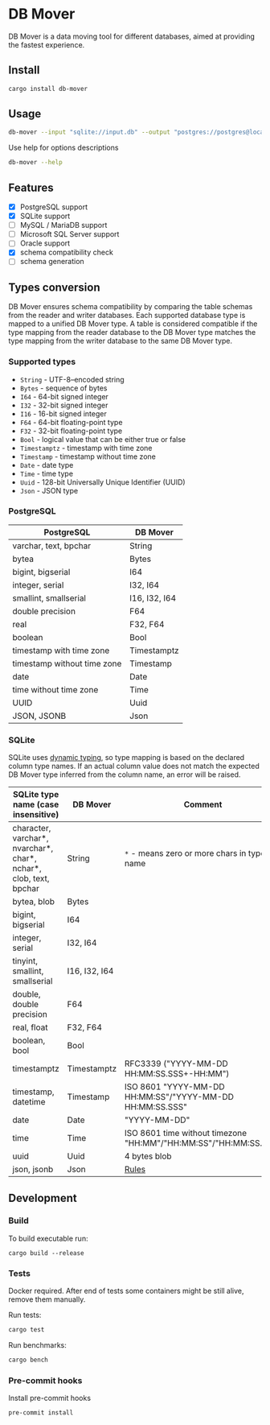 # DB Mover

DB Mover is a data moving tool for different databases, aimed at providing the fastest experience.

## Install

```bash
cargo install db-mover
```

## Usage

```bash
db-mover --input "sqlite://input.db" --output "postgres://postgres@localhost/postgres" --table "table_name"
```

Use help for options descriptions
```bash
db-mover --help
```

## Features

- [x] PostgreSQL support
- [x] SQLite support
- [ ] MySQL / MariaDB support
- [ ] Microsoft SQL Server support
- [ ] Oracle support
- [x] schema compatibility check
- [ ] schema generation

## Types conversion

DB Mover ensures schema compatibility by comparing the table schemas from the reader and writer databases. Each supported database type is mapped to a unified DB Mover type. A table is considered compatible if the type mapping from the reader database to the DB Mover type matches the type mapping from the writer database to the same DB Mover type.

### Supported types

- `String` - UTF-8–encoded string
- `Bytes` - sequence of bytes
- `I64` - 64-bit signed integer
- `I32` - 32-bit signed integer
- `I16` - 16-bit signed integer
- `F64` - 64-bit floating-point type
- `F32` - 32-bit floating-point type
- `Bool` - logical value that can be either true or false
- `Timestamptz` - timestamp with time zone
- `Timestamp` - timestamp without time zone
- `Date` - date type
- `Time` - time type
- `Uuid` - 128-bit Universally Unique Identifier (UUID)
- `Json` - JSON type

### PostgreSQL

| PostgreSQL                  | DB Mover      |
|-----------------------------|---------------|
| varchar, text, bpchar       | String        |
| bytea                       | Bytes         |
| bigint, bigserial           | I64           |
| integer, serial             | I32, I64      |
| smallint, smallserial       | I16, I32, I64 |
| double precision            | F64           |
| real                        | F32, F64      |
| boolean                     | Bool          |
| timestamp with time zone    | Timestamptz   |
| timestamp without time zone | Timestamp     |
| date                        | Date          |
| time without time zone      | Time          |
| UUID                        | Uuid          |
| JSON, JSONB                 | Json          |

### SQLite

SQLite uses [dynamic typing](https://www.sqlite.org/datatype3.html), so type mapping is based on the declared column type names. If an actual column value does not match the expected DB Mover type inferred from the column name, an error will be raised.

| SQLite type name (case insensitive)                               | DB Mover      | Comment                                                                           |
|-------------------------------------------------------------------|---------------|-----------------------------------------------------------------------------------|
| character, varchar*, nvarchar*, char*, nchar*, clob, text, bpchar | String        | `*` - means zero or more chars in type name                                       |
| bytea, blob                                                       | Bytes         |                                                                                   |
| bigint, bigserial                                                 | I64           |                                                                                   |
| integer, serial                                                   | I32, I64      |                                                                                   |
| tinyint, smallint, smallserial                                    | I16, I32, I64 |                                                                                   |
| double, double precision                                          | F64           |                                                                                   |
| real, float                                                       | F32, F64      |                                                                                   |
| boolean, bool                                                     | Bool          |                                                                                   |
| timestamptz                                                       | Timestamptz   | RFC3339 ("YYYY-MM-DD HH:MM:SS.SSS+-HH:MM")                                        |
| timestamp, datetime                                               | Timestamp     | ISO 8601 "YYYY-MM-DD HH:MM:SS"/"YYYY-MM-DD HH:MM:SS.SSS"                          |
| date                                                              | Date          | "YYYY-MM-DD"                                                                      |
| time                                                              | Time          | ISO 8601 time without timezone "HH:MM"/"HH:MM:SS"/"HH:MM:SS.SSS"                  |
| uuid                                                              | Uuid          | 4 bytes blob                                                                      |
| json, jsonb                                                       | Json          | [Rules](https://docs.rs/rusqlite/latest/src/rusqlite/types/serde_json.rs.html#31) |

## Development

### Build

To build executable run:
```
cargo build --release
```

### Tests
Docker required. After end of tests some containers might be still alive, remove them manually.

Run tests:
```bash
cargo test
```

Run benchmarks:
```bash
cargo bench
```

### Pre-commit hooks

Install pre-commit hooks
```bash
pre-commit install
```
